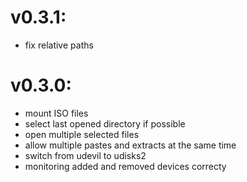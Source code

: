 # v0.3.1:
* fix relative paths

# v0.3.0:
* mount ISO files
* select last opened directory if possible
* open multiple selected files
* allow multiple pastes and extracts at the same time
* switch from udevil to udisks2
* monitoring added and removed devices correcty
